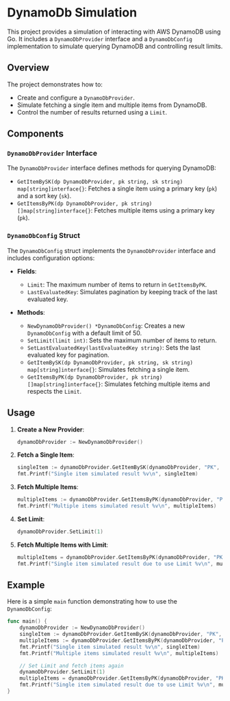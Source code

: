# DynamoDb Simulation

This project provides a simulation of interacting with AWS DynamoDB using Go. It includes a `DynamoDbProvider` interface and a `DynamoDbConfig` implementation to simulate querying DynamoDB and controlling result limits.

## Overview

The project demonstrates how to:

- Create and configure a `DynamoDbProvider`.
- Simulate fetching a single item and multiple items from DynamoDB.
- Control the number of results returned using a `Limit`.

## Components

### `DynamoDbProvider` Interface

The `DynamoDbProvider` interface defines methods for querying DynamoDB:

- `GetItemBySK(dp DynamoDbProvider, pk string, sk string) map[string]interface{}`: Fetches a single item using a primary key (`pk`) and a sort key (`sk`).
- `GetItemsByPK(dp DynamoDbProvider, pk string) []map[string]interface{}`: Fetches multiple items using a primary key (`pk`).

### `DynamoDbConfig` Struct

The `DynamoDbConfig` struct implements the `DynamoDbProvider` interface and includes configuration options:

- **Fields**:
  - `Limit`: The maximum number of items to return in `GetItemsByPK`.
  - `LastEvaluatedKey`: Simulates pagination by keeping track of the last evaluated key.

- **Methods**:
  - `NewDynamoDbProvider() *DynamoDbConfig`: Creates a new `DynamoDbConfig` with a default limit of 50.
  - `SetLimit(limit int)`: Sets the maximum number of items to return.
  - `SetLastEvaluatedKey(lastEvaluatedKey string)`: Sets the last evaluated key for pagination.
  - `GetItemBySK(dp DynamoDbProvider, pk string, sk string) map[string]interface{}`: Simulates fetching a single item.
  - `GetItemsByPK(dp DynamoDbProvider, pk string) []map[string]interface{}`: Simulates fetching multiple items and respects the `Limit`.

## Usage

1. **Create a New Provider**:

    ```go
    dynamoDbProvider := NewDynamoDbProvider()
    ```

2. **Fetch a Single Item**:

    ```go
    singleItem := dynamoDbProvider.GetItemBySK(dynamoDbProvider, "PK", "SK")
    fmt.Printf("Single item simulated result %v\n", singleItem)
    ```

3. **Fetch Multiple Items**:

    ```go
    multipleItems := dynamoDbProvider.GetItemsByPK(dynamoDbProvider, "PK")
    fmt.Printf("Multiple items simulated result %v\n", multipleItems)
    ```

4. **Set Limit**:

    ```go
    dynamoDbProvider.SetLimit(1)
    ```

5. **Fetch Multiple Items with Limit**:

    ```go
    multipleItems = dynamoDbProvider.GetItemsByPK(dynamoDbProvider, "PK")
    fmt.Printf("Single item simulated result due to use Limit %v\n", multipleItems)
    ```

## Example

Here is a simple `main` function demonstrating how to use the `DynamoDbConfig`:

```go
func main() {
    dynamoDbProvider := NewDynamoDbProvider()
    singleItem := dynamoDbProvider.GetItemBySK(dynamoDbProvider, "PK", "SK")
    multipleItems := dynamoDbProvider.GetItemsByPK(dynamoDbProvider, "PK")
    fmt.Printf("Single item simulated result %v\n", singleItem)
    fmt.Printf("Multiple items simulated result %v\n", multipleItems)

    // Set Limit and fetch items again
    dynamoDbProvider.SetLimit(1)
    multipleItems = dynamoDbProvider.GetItemsByPK(dynamoDbProvider, "PK")
    fmt.Printf("Single item simulated result due to use Limit %v\n", multipleItems)
}
